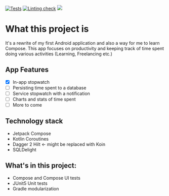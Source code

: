 [![Tests](https://github.com/AKJAW/Timi-Compose/actions/workflows/test.yml/badge.svg)](https://github.com/AKJAW/Timi-Compose/actions/workflows/test.yml)
[![Linting check](https://github.com/AKJAW/Timi-Compose/actions/workflows/ktlint.yml/badge.svg)](https://github.com/AKJAW/Timi-Compose/actions/workflows/ktlint.yml)
<a href="https://androidweekly.net/issues/issue-468">
<img src="https://androidweekly.net/issues/issue-468/badge">
</a>

# What this project is

It's a rewrite of my first Android application and also a way for me to learn Compose. This app
focuses on productivity and keeping track of time spent doing various activities (Learning,
Freelancing etc.)

## App Features

- [x] In-app stopwatch
- [ ] Persisting time spent to a database
- [ ] Service stopwatch with a notification
- [ ] Charts and stats of time spent
- [ ] More to come

## Technology stack

- Jetpack Compose
- Kotlin Coroutines
- Dagger 2 Hilt <- might be replaced with Koin
- SQLDelight

## What's in this project:

- Compose and Compose UI tests
- JUnit5 Unit tests
- Gradle modularization
